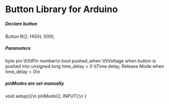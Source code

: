 <h1>Button Library for Arduino</h1>

<h5>Declare button</h5>
<div>
  Button B(2, HIGH, 500);
</div>

<h5>Parameters</h5>
<div>
  byte pin			\t\t\tPin number\n
  bool pushed_when		\t\tVoltage when button is pushed in\n
  unsigned long time_delay = 0	\tTime delay, Release Mode when time_delay = 0\n
</div>

<h5>pinModes are set manually </h5>
<div>
  void setup(){\n
    pinMode(2, INPUT);\n
  }
</div>
